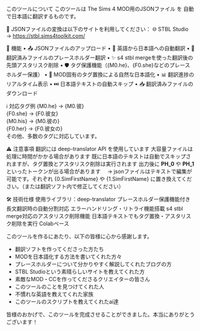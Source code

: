 このツールについて
このツールは The Sims 4 MOD用のJSONファイル を
自動で日本語に翻訳するものです。

🔄 JSONファイルの変換は以下のサイトを利用してください：
🌐 STBL Studio → https://stbl.sims4toolkit.com/

🔧 機能
• 📤 JSONファイルのアップロード
• 🔄 英語から日本語への自動翻訳
• 🔧 翻訳済みファイルのプレースホルダー翻訳
• ✨ s4 stbl mergeを使った翻訳後の先頭アスタリスク削除
• 🛡️ タグ保護機能（{M0.he}、{F0.she}などのプレースホルダー保護）
• 📝 MOD固有のタグ置換による自然な日本語化
• 📊 翻訳進捗のリアルタイム表示
• ⏭️ 日本語テキストの自動スキップ
• 📥 翻訳済みファイルのダウンロード

ℹ️ 対応タグ例
{M0.he}   → {M0.彼}  
{F0.she}  → {F0.彼女}  
{M0.his}  → {M0.彼の}  
{F0.her}  → {F0.彼女の}  
その他、多数のタグに対応しています。

⚠️ 注意事項
翻訳には deep-translator API を使用しています
大容量ファイルは処理に時間がかかる場合があります
既に日本語のテキストは自動でスキップされますが、タグ置換とアスタリスク削除は実行されます
出力後に __PH_0__ や __PH_1__ といったトークンが出る場合があります
　→ jsonファイルはテキストで編集が可能です。それぞれ {0.SimFirstName} や {1.SimFirstName} に置き換えてください。（または翻訳ソフト内で修正してください）

🛠️ 技術仕様
使用ライブラリ：deep-translator
プレースホルダー保護機能付き
長文翻訳時の自動分割対応
エラーハンドリング・リトライ機能搭載
s4 stbl merge対応のアスタリスク削除機能
日本語テキストでもタグ置換・アスタリスク削除を実行
Colabベース





このツールを作るにあたり、以下の皆様に心から感謝します。

- 翻訳ソフトを作ってくださった方たち  
- MODを日本語化する方法を書いてくれた方々  
- プレースホルダーについて分かりやすく解説してくれたブログの方  
- STBL Studioという素晴らしいサイトを教えてくれた方  
- 素敵なMOD・CCを作ってくださるクリエイターの皆さん  
- このツールのことを見つけてくれた人  
- 不慣れな英語を教えてくれた家族
- このツールのスクリプトを教えてくれたai達

皆様のおかげで、このツールを完成させることができました。本当にありがとうございます！
